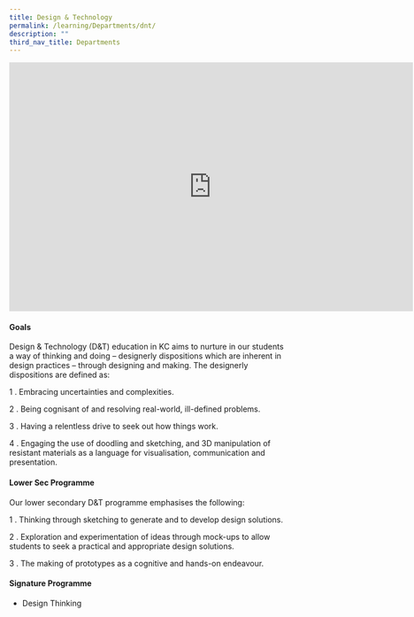```yaml
---
title: Design & Technology
permalink: /learning/Departments/dnt/
description: ""
third_nav_title: Departments
---
```

<iframe allowfullscreen="true" height="450" width="730" frameborder="0" src="https://docs.google.com/presentation/d/e/2PACX-1vSeon0B6YkUSaSuzwLCLoo1rdXr9BcVc5Bjk3dudPjYmxIG_sVQaYDtkZaPhsyXA47t_NXTeT_vk3C_/embed?start=false&amp;loop=false&amp;delayms=3000"></iframe>

#### Goals

Design &amp; Technology (D&amp;T) education in KC aims to nurture in our students a way of thinking and doing – designerly dispositions which are inherent in design practices – through designing and making. The designerly dispositions are defined as:

1 \.  Embracing uncertainties and complexities.

2 \.  Being cognisant of and resolving real-world, ill-defined problems.

3 \.  Having a relentless drive to seek out how things work.

4 \.  Engaging the use of doodling and sketching, and 3D manipulation of resistant materials as a language for visualisation, communication and presentation.

#### Lower Sec Programme

Our lower secondary D&T programme emphasises the following:

1 \.  Thinking through sketching to generate and to develop design solutions.

2 \.  Exploration and experimentation of ideas through mock-ups to allow students to seek a practical and appropriate design solutions.

3 \.  The making of prototypes as a cognitive and hands-on endeavour.

#### Signature Programme

*   Design Thinking